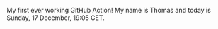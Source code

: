 My first ever working GitHub Action!
My name is Thomas and today is Sunday, 17 December, 19:05 CET. 
